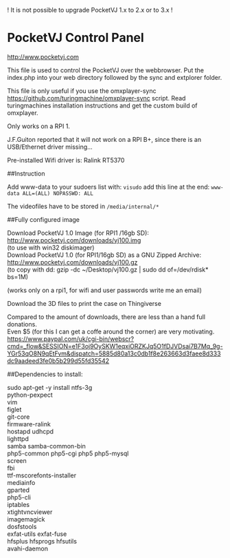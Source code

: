 ! It is not possible to upgrade PocketVJ 1.x to 2.x or to 3.x !

# PocketVJ Control Panel

http://www.pocketvj.com

This file is used to control the PocketVJ over the webbrowser.
Put the index.php into your web directory followed by the sync and extplorer folder.

This file is only useful if you use the omxplayer-sync https://github.com/turingmachine/omxplayer-sync script.
Read turingmachines installation instructions and get the custom build of omxplayer.

Only works on a RPI 1.

J.F.Guiton reported that it will not work on a RPI B+, since there is an USB/Ethernet driver missing...

Pre-installed Wifi driver is: Ralink RT5370

##Instruction

Add www-data to your sudoers list with: `visudo` add this line at the end: `www-data ALL=(ALL) NOPASSWD: ALL`

The videofiles have to be stored in `/media/internal/*`

##Fully configured image

Download PocketVJ 1.0 Image (for RPI1 /16gb SD): http://www.pocketvj.com/downloads/vj100.img <br />(to use with win32 diskimager)<br />Download PocketVJ 1.0  (for RPI1/16gb SD) as a GNU Zipped Archive: http://www.pocketvj.com/downloads/vj100.gz <br />(to copy with dd: gzip -dc ~/Desktop/vj100.gz | sudo dd of=/dev/rdisk* bs=1M)<br />

(works only on a rpi1, for wifi and user passwords write me an email)<br />

Download the 3D files to print the case on Thingiverse<br />

Compared to the amount of downloads, there are less than a hand full donations.<br />
Even $5 (for this I can get a coffe around the corner) are very motivating.
https://www.paypal.com/uk/cgi-bin/webscr?cmd=_flow&SESSION=e1F3oj9OySKW1eqxiORZKJq5O1fDJVDsai7B7Mq_9g-YGr53qO8N9qEtFvm&dispatch=5885d80a13c0db1f8e263663d3faee8d333dc9aadeed3fe0b5b299d55fd35542

##Dependencies to install:

sudo apt-get -y install ntfs-3g \
python-pexpect \
vim \
figlet \
git-core \
firmware-ralink \
hostapd udhcpd \
lighttpd \
samba samba-common-bin \
php5-common php5-cgi php5 php5-mysql \
screen \
fbi \
ttf-mscorefonts-installer \
mediainfo \
gparted \
php5-cli \
iptables \
xtightvncviewer \
imagemagick \
dosfstools \
exfat-utils exfat-fuse \
hfsplus hfsprogs hfsutils \
avahi-daemon

